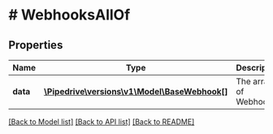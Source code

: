 # # WebhooksAllOf

## Properties

Name | Type | Description | Notes
------------ | ------------- | ------------- | -------------
**data** | [**\Pipedrive\versions\v1\Model\BaseWebhook[]**](BaseWebhook.md) | The array of Webhooks | [optional]

[[Back to Model list]](../README.md#documentation-for-models) [[Back to API list]](../README.md#documentation-for-api-endpoints) [[Back to README]](../README.md)
